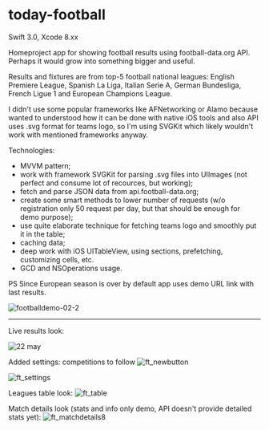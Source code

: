 # today-football
Swift 3.0, Xcode 8.xx

Homeproject app for showing football results using football-data.org API. Perhaps it would grow into something bigger and useful.

Results and fixtures are from top-5 football national leagues: English Premiere League, Spanish La Liga, Italian Serie A, German Bundesliga, French Ligue 1 and European Champions League.

I didn't use some popular frameworks like AFNetworking or Alamo because wanted to understood how it can be done with native iOS tools and also API uses .svg format for teams logo, so I'm using SVGKit which likely wouldn't work with mentioned frameworks anyway.

Technologies:
- MVVM pattern;
- work with framework SVGKit for parsing .svg files into UIImages (not perfect and consume lot of recources, but working);
- fetch and parse JSON data from api.football-data.org;
- create some smart methods to lower number of requests (w/o registration only 50 request per day, but that should be enough for demo purpose);
- use quite elaborate technique for fetching teams logo and smoothly put it in the table;
- caching data;
- deep work with iOS UITableView, using sections, prefetching, customizing cells, etc.
- GCD and NSOperations usage.

PS Since European season is over by default app uses demo URL link with last results.

![footballdemo-02-2](https://cloud.githubusercontent.com/assets/23110283/26798273/86aa0ff4-4a38-11e7-8444-eb7e637a3422.gif)

*****
Live results look:

![22 may](https://cloud.githubusercontent.com/assets/23110283/26800293/740abed0-4a41-11e7-9898-40c30fe73e27.png)

Added settings: competitions to follow
![ft_newbutton](https://user-images.githubusercontent.com/23110283/27452771-873b0cf4-579c-11e7-9f6b-a049107fb4fd.png)

![ft_settings](https://user-images.githubusercontent.com/23110283/27452773-88910f40-579c-11e7-9c9b-90f6c39c9416.png)

Leagues table look:
![ft_table](https://user-images.githubusercontent.com/23110283/27774312-ba8e39d8-5f98-11e7-9ef3-d5e20162c45f.png)

Match details look (stats and info only demo, API doesn't provide detailed stats yet):
![ft_matchdetails8](https://user-images.githubusercontent.com/23110283/27843838-7f63750a-6121-11e7-85f1-32d1c67c706e.png)


